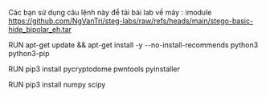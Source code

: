 Các bạn sử dụng câu lệnh này để tải bài lab về máy :
imodule https://github.com/NgVanTri/steg-labs/raw/refs/heads/main/stego-basic-hide_bipolar_eh.tar 

RUN apt-get update && apt-get install -y --no-install-recommends python3 python3-pip

RUN pip3 install pycryptodome pwntools pyinstaller

RUN pip3 install numpy scipy


